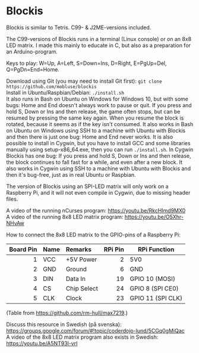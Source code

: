 # Blockis
Blockis is similar to Tetris. C99- &amp; J2ME-versions included.

The C99-versions of Blockis runs in a terminal (Linux console) or 
on an 8x8 LED matrix. I made this mainly to educate in C, but also as
a preparation for an Arduino-program.

Keys to play: W=Up, A=Left, S=Down=Ins, D=Right, E=PgUp=Del, Q=PgDn=End=Home.

Download using Git (you may need to install Git first): `git clone https://github.com/mobluse/blockis`  
Install in Ubuntu/Raspbian/Debian: `./install.sh`  
It also runs in Bash on Ubuntu on Windows for Windows 10, but with some bugs: Home and End doesn't always work to pause or quit. If you press and hold 
S, Down or Ins and then release, the game often stops, but can be resumed by pressing the same key again. When you resume the block is rotated, because
it seems as if the key isn't consumed.
It also works in Bash on Ubuntu on Windows using SSH to a machine with Ubuntu with Blockis and then there is just one bug: Home and End never works.
It is also possible to install in Cygwin, but you have to install GCC and some libraries manually using setup-x86_64.exe, then you can run `./install.sh`.
In Cygwin Blockis has one bug: If you press and hold S, Down or Ins and then release, the block continues to fall fast for a while, and even after a new block.
It also works in Cygwin using SSH to a machine with Ubuntu with Blockis and then it's bug-free, just as in real Ubuntu or Raspbian.

The version of Blockis using an SPI-LED matrix will only work on a Raspberry Pi, and it will not even compile in Cygwin, due to missing header files.

A video of the running nCurses program: https://youtu.be/RkcHImd9MX0  
A video of the running 8x8 LED matrix program: https://youtu.be/O5Xhr-NHvAw

How to connect the 8x8 LED matrix to the GPIO-pins of a Raspberry Pi:

| Board Pin | Name | Remarks     | RPi Pin | RPi Function      |
|----------:|:-----|:------------|--------:|-------------------|
| 1         | VCC  | +5V Power   | 2       | 5V0               |
| 2         | GND  | Ground      | 6       | GND               |
| 3         | DIN  | Data In     | 19      | GPIO 10 (MOSI)    |
| 4         | CS   | Chip Select | 24      | GPIO 8 (SPI CE0)  |
| 5         | CLK  | Clock       | 23      | GPIO 11 (SPI CLK) |
(Table from https://github.com/rm-hull/max7219.) 

Discuss this resource in Swedish (på svenska): https://groups.google.com/forum/#!topic/coderdojo-lund/5CGq0gMiQac  
A video of the 8x8 LED matrix program also exists in Swedish: https://youtu.be/A5NT93l-vrI
